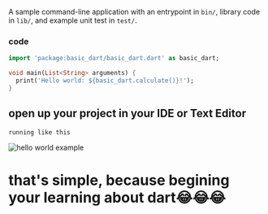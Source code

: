 A sample command-line application with an entrypoint in `bin/`, library code
in `lib/`, and example unit test in `test/`.


### code
```dart
import 'package:basic_dart/basic_dart.dart' as basic_dart;

void main(List<String> arguments) {
  print('Hello world: ${basic_dart.calculate()}!');
}
```

## open up your project in your IDE or Text Editor

```running like this```

![hello world example](../../img/hello_world.png)


# that's simple, because begining your learning about dart😂😂😂